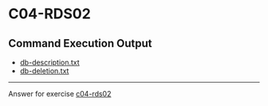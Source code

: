 # C04-RDS02

## Command Execution Output
- [db-description.txt](db-description.txt)
- [db-deletion.txt](db-deletion.txt)

<!-- Don't change anything below this point-->
<!-- Before commiting, remove both commented lines--> 
***
Answer for exercise [c04-rds02](https://github.com/devopsacademyau/academy/blob/4d3701fa0791064e8a5b737acae52c992faaa07e/classes/04class/exercises/c04-rds02/README.md)